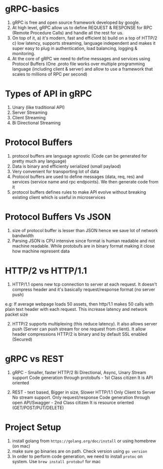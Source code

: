 # gRPC-basics
1. gRPC is free and open source framework developed by google.
2. At high level, gRPC allow us to define REQUEST & RESPONSE for RPC (Remote Procedure Calls) and handle all the rest for us.
3. On top of it, 
    a) it's modern, fast and efficient 
    b) build on a top of HTTP/2
    c) low latency, supports streaming, language independent and makes it super easy to plug in authentication, load balancing, logging & monitoring.
4. At the core of gRPC we need to define messages and services using Protocol Buffers
(One .proto file works over multiple programming language (including client & server) and allow to use a framework that scales to millions of RPC per second)

# Types of API in gRPC
1. Unary (like traditional API)
2. Server Streaming
3. Client Streaming
4. Bi Directional Streaming

# Protocol Buffers
1. protocol buffers are language agnostic (Code can be generated for pretty much any language)
2. Data is binary and efficienty serialized (small paylaod)
3. Very convenient for transporting lot of data
4. Protocol buffers are used to define messages (data, req, res) and services (service name and rpc endpoints). We then generate code from it
5. protocol buffers defines rules to make API evolve without breaking existing client which is useful in microservices

# Protocol Buffers Vs JSON
1. size of protocol buffer is lesser than JSON hence we save lot of network bandwidth
2. Parsing JSON is CPU intensive since format is human readable and not machine readable. While protobufs are in binary format making it close how machine represent data

# HTTP/2 vs HTTP/1.1
1. HTTP/1.1 opens new tcp connection to server at each request. It doesn't compress header and it's basically request/response format (no server push)

e.g: If average webpage loads 50 assets, then http/1.1 makes 50 calls with plain text header with each request.
This increase latency and network packet size

2. HTTP/2 supports multiplexing (this reduce latency). It also allows server push (Server can push stream for one request from client). It allow header compressions
HTTP/2 is binary and by default SSL enabled (Secured)

# gRPC vs REST
1. gRPC  - 
    Smaller, faster 
    HTTP/2
    Bi Directional, Async, Unary
    Stream support
    Code generation through protobufs - 1st Class citizen
    It is API oriented

2. REST -
    text based, Bigger in size, Slower
    HTTP/1.1
    Only Client to Server
    No stream support. Only request/response
    Code generation through open API/Swagger - 2nd Class citizen
    It is resource oriented (GET/POST/PUT/DELETE)

# Project Setup
1. install golang from `https://golang.org/doc/install` or using homebrew (on mac)
2. make sure go binaries are on path. Check version using `go version`
3. In order to perform code generation, we need to install `protoc` on system. Use `brew install protobuf` for mac
